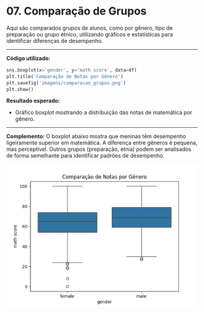 # 07. Comparação de Grupos

Aqui são comparados grupos de alunos, como por gênero, tipo de preparação ou grupo étnico, utilizando gráficos e estatísticas para identificar diferenças de desempenho.

---

**Código utilizado:**
```python
sns.boxplot(x='gender', y='math score', data=df)
plt.title('Comparação de Notas por Gênero')
plt.savefig('imagens/comparacao_grupos.png')
plt.show()
```

**Resultado esperado:**
- Gráfico boxplot mostrando a distribuição das notas de matemática por gênero.

---

**Complemento:**
O boxplot abaixo mostra que meninas têm desempenho ligeiramente superior em matemática. A diferença entre gêneros é pequena, mas perceptível. Outros grupos (preparação, etnia) podem ser analisados de forma semelhante para identificar padrões de desempenho.

![Boxplot Comparação de Grupos](imagens/comparacao_grupos.png)